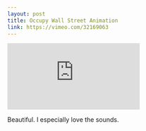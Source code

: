 ```yaml
---
layout: post
title: Occupy Wall Street Animation
link: https://vimeo.com/32169063
---
```


<iframe src="http://player.vimeo.com/video/32169063" frameborder="0"> </iframe>

Beautiful. I especially love the sounds.